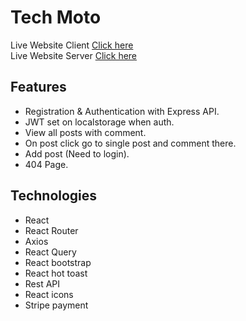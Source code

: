 # Tech Moto

Live Website Client [Click here](https://blog-website-soumik9.netlify.app/) <br />
Live Website Server [Click here](https://blog-soumik9.herokuapp.com/api)


## Features

* Registration & Authentication with Express API.
* JWT set on localstorage when auth.
* View all posts with comment.
* On post click go to single post and comment there.
* Add post (Need to login).
* 404 Page.


## Technologies

* React
* React Router
* Axios
* React Query
* React bootstrap
* React hot toast
* Rest API
* React icons
* Stripe payment